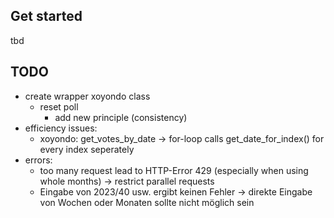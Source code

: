 ## Get started
tbd

## TODO
- create wrapper xoyondo class
    - reset poll
        - add new principle (consistency)
- efficiency issues:
    - xoyondo: get_votes_by_date -> for-loop calls get_date_for_index() for every index seperately
- errors:
    - too many request lead to HTTP-Error 429 (especially when using whole months) -> restrict parallel requests
    - Eingabe von 2023/40 usw. ergibt keinen Fehler -> direkte Eingabe von Wochen oder Monaten sollte nicht möglich sein